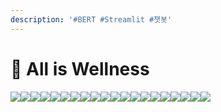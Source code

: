 ```yaml
---
description: '#BERT #Streamlit #챗봇'
---
```


# 🤖 All is Wellness

![](<../../../../.gitbook/assets/All\_is\_Wellness 0.png>)![](<../../../../.gitbook/assets/All\_is\_Wellness 1.png>)![](<../../../../.gitbook/assets/All\_is\_Wellness 2.png>)![](<../../../../.gitbook/assets/All\_is\_Wellness 3.png>)![](<../../../../.gitbook/assets/All\_is\_Wellness 4.png>)![](<../../../../.gitbook/assets/All\_is\_Wellness 5.png>)![](<../../../../.gitbook/assets/All\_is\_Wellness 6.png>)![](<../../../../.gitbook/assets/All\_is\_Wellness 7.png>)![](<../../../../.gitbook/assets/All\_is\_Wellness 8.png>)![](<../../../../.gitbook/assets/All\_is\_Wellness 9.png>)![](<../../../../.gitbook/assets/All\_is\_Wellness 10.png>)![](<../../../../.gitbook/assets/All\_is\_Wellness 11.png>)![](<../../../../.gitbook/assets/All\_is\_Wellness 12.png>)![](<../../../../.gitbook/assets/All\_is\_Wellness 13.png>)![](<../../../../.gitbook/assets/All\_is\_Wellness 14.png>)![](<../../../../.gitbook/assets/All\_is\_Wellness 15.png>)![](<../../../../.gitbook/assets/All\_is\_Wellness 16.png>)![](<../../../../.gitbook/assets/All\_is\_Wellness 17.png>)![](<../../../../.gitbook/assets/All\_is\_Wellness 18.png>)![](<../../../../.gitbook/assets/All\_is\_Wellness 19.png>)
